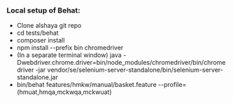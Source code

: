 ### Local setup of Behat:
  * Clone alshaya git repo
  * cd tests/behat
  * composer install
  * npm install --prefix bin chromedriver
  * (In a separate terminal window) java -Dwebdriver.chrome.driver=bin/node_modules/chromedriver/bin/chromedriver -jar vendor/se/selenium-server-standalone/bin/selenium-server-standalone.jar
  * bin/behat features/hmkw/manual/basket.feature --profile=(hmuat,hmqa,mckwqa,mckwuat)
